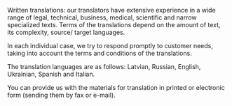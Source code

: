 Written translations: our translators have extensive experience in a wide range of legal, technical, business, medical, scientific and narrow specialized texts. Terms of the translations depend on the amount of text, its complexity, source/ target languages.

In each individual case, we try to respond promptly to customer needs, taking into account the terms and conditions of the translations. 

The translation languages are as follows: Latvian, Russian, English, Ukrainian, Spanish and Italian. 

You can provide us with the materials for translation in printed or electronic form (sending them by fax or e-mail).